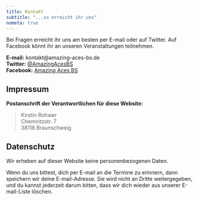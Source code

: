 ```yaml
---
title: Kontakt
subtitle: "...so erreicht ihr uns"
nometa: true
---
```

Bei Fragen erreicht ihr uns am besten per E-mail oder auf Twitter. Auf Facebook könnt ihr an unseren Veranstaltungen teilnehmen.

**E-mail:** <span>k<span title="ihate@spam.com</span>">o</span>ntakt</span>&#64;amazing-aces-bs<i title="</i>mailto:">.</i>de  
**Twitter:** [@AmazingAcesBS](https://twitter.com/AmazingAcesBS)  
**Facebook:** [Amazing Aces BS](https://facebook.com/AmazingAcesBS)  

## Impressum

**Postanschrift der Verantwortlichen für diese Website:**

> Kirstin Rohwer  
> Chemnitzstr. 7  
> 38118 Braunschweig  

## Datenschutz

Wir erheben auf dieser Website keine personenbezogenen Daten.  

Wenn du uns bittest, dich per E-mail an die Termine zu erinnern, dann speichern wir deine E-mail-Adresse. Sie wird nicht an Dritte weitergegeben, und du kannst jederzeit darum bitten, dass wir dich wieder aus unserer E-mail-Liste löschen.
